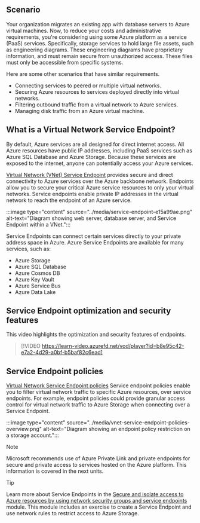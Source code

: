 

## Scenario

Your organization migrates an existing app with database servers to Azure virtual machines. Now, to reduce your costs and administrative requirements, you're considering using some Azure platform as a service (PaaS) services. Specifically, storage services to hold large file assets, such as engineering diagrams. These engineering diagrams have proprietary information, and must remain secure from unauthorized access. These files must only be accessible from specific systems. 

Here are some other scenarios that have similar requirements.

- Connecting services to peered or multiple virtual networks.
- Securing Azure resources to services deployed directly into virtual networks. 
- Filtering outbound traffic from a virtual network to Azure services.
- Managing disk traffic from an Azure virtual machine. 

## What is a Virtual Network Service Endpoint?

By default, Azure services are all designed for direct internet access. All Azure resources have public IP addresses, including PaaS services such as Azure SQL Database and Azure Storage. Because these services are exposed to the internet, anyone can potentially access your Azure services.

[Virtual Network (VNet) Service Endpoint](/azure/virtual-network/virtual-network-service-endpoints-overview) provides secure and direct connectivity to Azure services over the Azure backbone network. Endpoints allow you to secure your critical Azure service resources to only your virtual networks. Service endpoints enable private IP addresses in the virtual network to reach the endpoint of an Azure service.

:::image type="content" source="../media/service-endpoint-e15a99ae.png" alt-text="Diagram showing web server, database server, and Service Endpoint within a VNet.":::

Service Endpoints can connect certain services directly to your private address space in Azure. Azure Service Endpoints are available for many services, such as:

- Azure Storage
- Azure SQL Database
- Azure Cosmos DB
- Azure Key Vault
- Azure Service Bus
- Azure Data Lake

## Service Endpoint optimization and security features

This video highlights the optimization and security features of endpoints. 

> [!VIDEO https://learn-video.azurefd.net/vod/player?id=b8e95c42-e7a2-4d29-a0bf-b5baf82c6ead]


## Service Endpoint policies

[Virtual Network Service Endpoint policies](/azure/virtual-network/virtual-network-service-endpoint-policies-overview) Service endpoint policies enable you to filter virtual network traffic to specific Azure resources, over service endpoints. For example, endpoint policies could provide granular access control for virtual network traffic to Azure Storage when connecting over a Service Endpoint.

:::image type="content" source="../media/vnet-service-endpoint-policies-overview.png" alt-text="Diagram showing an endpoint policy restriction on a storage account.":::


> [!NOTE]
> Microsoft recommends use of Azure Private Link and private endpoints for secure and private access to services hosted on the Azure platform. This information is covered in the next units. 

> [!TIP]
> Learn more about Service Endpoints in the [Secure and isolate access to Azure resources by using network security groups and service endpoints](/training/modules/secure-and-isolate-with-nsg-and-service-endpoints/) module. This module includes an exercise to create a Service Endpoint and use network rules to restrict access to Azure Storage.
